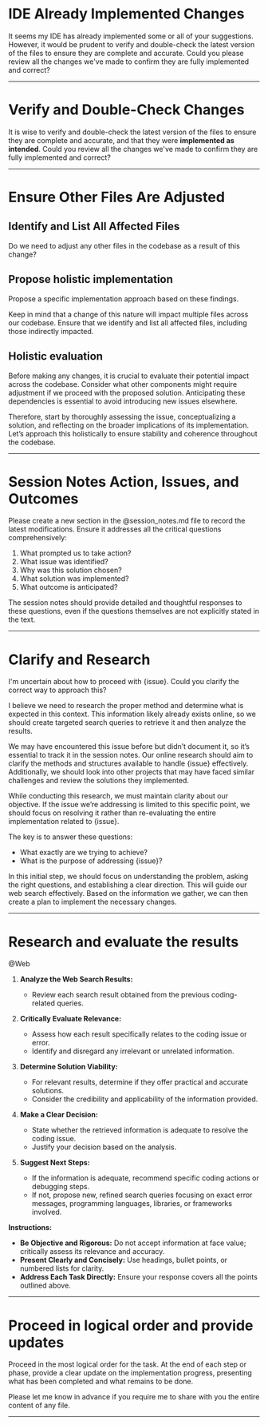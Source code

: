 # IDE Already Implemented Changes

It seems my IDE has already implemented some or all of your suggestions. However, it would be prudent to verify and double-check the latest version of the files to ensure they are complete and accurate. Could you please review all the changes we've made to confirm they are fully implemented and correct?

---

# Verify and Double-Check Changes

It is wise to verify and double-check the latest version of the files to ensure they are complete and accurate, and that they were **implemented as intended**. Could you review all the changes we've made to confirm they are fully implemented and correct?

---

# Ensure Other Files Are Adjusted

## Identify and List All Affected Files

Do we need to adjust any other files in the codebase as a result of this change?

## Propose holistic implementation

Propose a specific implementation approach based on these findings.  

Keep in mind that a change of this nature will impact multiple files across our codebase. Ensure that we identify and list all affected files, including those indirectly impacted.

## Holistic evaluation

Before making any changes, it is crucial to evaluate their potential impact across the codebase. Consider what other components might require adjustment if we proceed with the proposed solution. Anticipating these dependencies is essential to avoid introducing new issues elsewhere.

Therefore, start by thoroughly assessing the issue, conceptualizing a solution, and reflecting on the broader implications of its implementation. Let’s approach this holistically to ensure stability and coherence throughout the codebase.

---

# Session Notes Action, Issues, and Outcomes

Please create a new section in the @session_notes.md file to record the latest modifications. Ensure it addresses all the critical questions comprehensively:  

1. What prompted us to take action?  
2. What issue was identified?  
3. Why was this solution chosen?  
4. What solution was implemented?  
5. What outcome is anticipated?  

The session notes should provide detailed and thoughtful responses to these questions, even if the questions themselves are not explicitly stated in the text.

---

# Clarify and Research

I'm uncertain about how to proceed with {issue}. Could you clarify the correct way to approach this?  

I believe we need to research the proper method and determine what is expected in this context. This information likely already exists online, so we should create targeted search queries to retrieve it and then analyze the results.  

We may have encountered this issue before but didn’t document it, so it’s essential to track it in the session notes. Our online research should aim to clarify the methods and structures available to handle {issue} effectively. Additionally, we should look into other projects that may have faced similar challenges and review the solutions they implemented.  

While conducting this research, we must maintain clarity about our objective. If the issue we’re addressing is limited to this specific point, we should focus on resolving it rather than re-evaluating the entire implementation related to {issue}.  

The key is to answer these questions:  
- What exactly are we trying to achieve?  
- What is the purpose of addressing {issue}?  

In this initial step, we should focus on understanding the problem, asking the right questions, and establishing a clear direction. This will guide our web search effectively. Based on the information we gather, we can then create a plan to implement the necessary changes.

---

# Research and evaluate the results

@Web 

1. **Analyze the Web Search Results:**
   - Review each search result obtained from the previous coding-related queries.

2. **Critically Evaluate Relevance:**
   - Assess how each result specifically relates to the coding issue or error.
   - Identify and disregard any irrelevant or unrelated information.

3. **Determine Solution Viability:**
   - For relevant results, determine if they offer practical and accurate solutions.
   - Consider the credibility and applicability of the information provided.

4. **Make a Clear Decision:**
   - State whether the retrieved information is adequate to resolve the coding issue.
   - Justify your decision based on the analysis.

5. **Suggest Next Steps:**
   - If the information is adequate, recommend specific coding actions or debugging steps.
   - If not, propose new, refined search queries focusing on exact error messages, programming languages, libraries, or frameworks involved.

**Instructions:**

- **Be Objective and Rigorous:** Do not accept information at face value; critically assess its relevance and accuracy.
- **Present Clearly and Concisely:** Use headings, bullet points, or numbered lists for clarity.
- **Address Each Task Directly:** Ensure your response covers all the points outlined above.

---

# Proceed in logical order and provide updates

Proceed in the most logical order for the task. At the end of each step or phase, provide a clear update on the implementation progress, presenting what has been completed and what remains to be done.

Please let me know in advance if you require me to share with you the entire content of any file.

---

